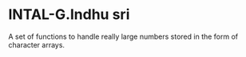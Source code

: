 # INTAL-G.Indhu sri
A set of functions to handle really large numbers stored in the form of character arrays.
